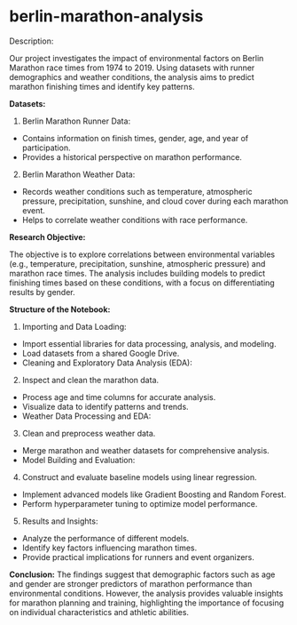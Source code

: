 # berlin-marathon-analysis
Description:

Our project investigates the impact of environmental factors on Berlin Marathon race times from 1974 to 2019. Using datasets with runner demographics and weather conditions, the analysis aims to predict marathon finishing times and identify key patterns.

**Datasets:**

1. Berlin Marathon Runner Data:

- Contains information on finish times, gender, age, and year of participation.
- Provides a historical perspective on marathon performance.

2. Berlin Marathon Weather Data:

- Records weather conditions such as temperature, atmospheric pressure, precipitation, sunshine, and cloud cover during each marathon event.
- Helps to correlate weather conditions with race performance.

**Research Objective:**

The objective is to explore correlations between environmental variables (e.g., temperature, precipitation, sunshine, atmospheric pressure) and marathon race times. The analysis includes building models to predict finishing times based on these conditions, with a focus on differentiating results by gender.

**Structure of the Notebook:**

1. Importing and Data Loading:

- Import essential libraries for data processing, analysis, and modeling.
- Load datasets from a shared Google Drive.
- Cleaning and Exploratory Data Analysis (EDA):

2. Inspect and clean the marathon data.
- Process age and time columns for accurate analysis.
- Visualize data to identify patterns and trends.
- Weather Data Processing and EDA:

3. Clean and preprocess weather data.
- Merge marathon and weather datasets for comprehensive analysis.
- Model Building and Evaluation:

4. Construct and evaluate baseline models using linear regression.
- Implement advanced models like Gradient Boosting and Random Forest.
- Perform hyperparameter tuning to optimize model performance.

5. Results and Insights:
- Analyze the performance of different models.
- Identify key factors influencing marathon times.
- Provide practical implications for runners and event organizers.

**Conclusion:**
The findings suggest that demographic factors such as age and gender are stronger predictors of marathon performance than environmental conditions. However, the analysis provides valuable insights for marathon planning and training, highlighting the importance of focusing on individual characteristics and athletic abilities.
